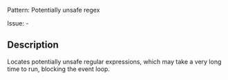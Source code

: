 Pattern: Potentially unsafe regex

Issue: -

## Description

Locates potentially unsafe regular expressions, which may take a very long time to run, blocking the event loop.